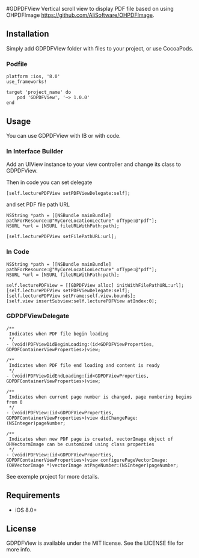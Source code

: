 #GDPDFView
Vertical scroll view to display PDF file based on using OHPDFImage https://github.com/AliSoftware/OHPDFImage.

## Installation
Simply add GDPDFVIew folder with files to your project, or use CocoaPods.

### Podfile
```
platform :ios, '8.0'
use_frameworks!

target 'project_name' do
	pod 'GDPDFView', '~> 1.0.0'
end
```

## Usage
You can use GDPDFView with IB or with code. 

### In Interface Builder
Add an UIView instance to your view controller and change its class to GDPDFView.

Then in code you can set delegate

```
[self.lecturePDFView setPDFViewDelegate:self];
```
and set PDF file path URL

```
NSString *path = [[NSBundle mainBundle] pathForResource:@"MyCoreLocationLecture" ofType:@"pdf"];
NSURL *url = [NSURL fileURLWithPath:path];

[self.lecturePDFView setFilePathURL:url];
```

### In Code

```
NSString *path = [[NSBundle mainBundle] pathForResource:@"MyCoreLocationLecture" ofType:@"pdf"];
NSURL *url = [NSURL fileURLWithPath:path];

self.lecturePDFView = [[GDPDFView alloc] initWithFilePathURL:url];
[self.lecturePDFView setPDFViewDelegate:self];
[self.lecturePDFView setFrame:self.view.bounds];
[self.view insertSubview:self.lecturePDFView atIndex:0];
```

### GDPDFViewDelegate

```
/**
 Indicates when PDF file begin loading
 */
- (void)PDFViewDidBeginLoading:(id<GDPDFViewProperties, GDPDFContainerViewProperties>)view;

/**
 Indicates when PDF file end loading and content is ready
 */
- (void)PDFViewDidEndLoading:(id<GDPDFViewProperties, GDPDFContainerViewProperties>)view;

/**
 Indicates when current page number is changed, page numbering begins from 0
 */
- (void)PDFView:(id<GDPDFViewProperties, GDPDFContainerViewProperties>)view didChangePage:(NSInteger)pageNumber;

/**
 Indicates when new PDF page is created, vectorImage object of OHVectormImage can be customized using class properties
 */
- (void)PDFView:(id<GDPDFViewProperties, GDPDFContainerViewProperties>)view configurePageVectorImage:(OHVectorImage *)vectorImage atPageNumber:(NSInteger)pageNumber;
```

See exemple project for more details.


## Requirements
- iOS 8.0+

## License
GDPDFView is available under the MIT license. See the LICENSE file for more info.
